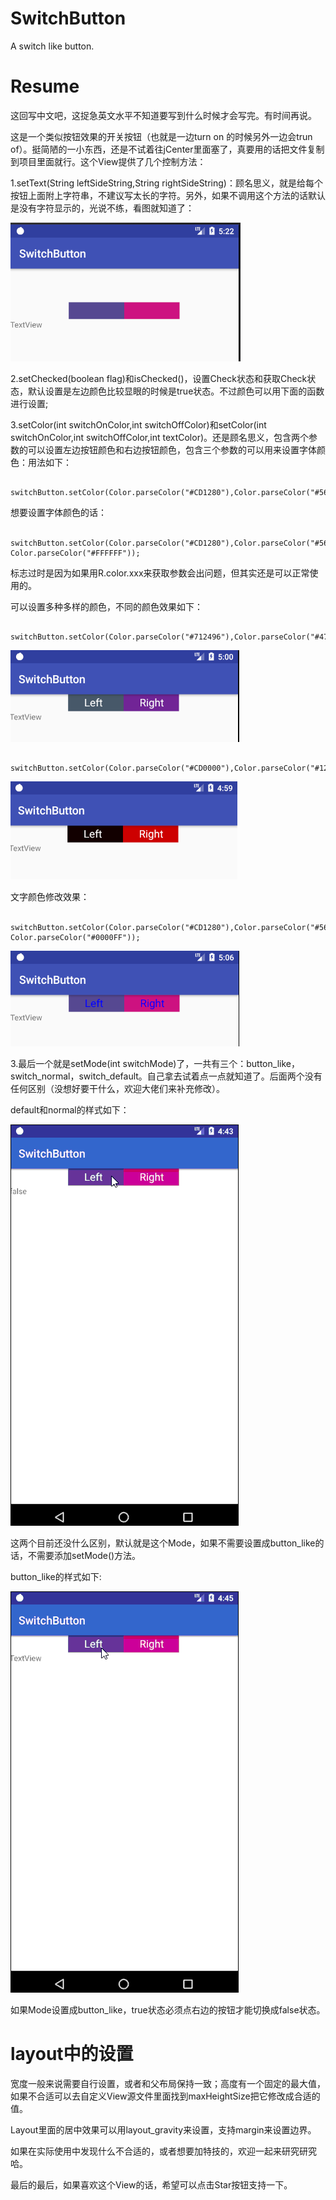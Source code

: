 # SwitchButton
A switch like button.

# Resume

  这回写中文吧，这捉急英文水平不知道要写到什么时候才会写完。有时间再说。
  
  这是一个类似按钮效果的开关按钮（也就是一边turn on 的时候另外一边会trun of）。挺简陋的一小东西，还是不试着往jCenter里面塞了，真要用的话把文件复制到项目里面就行。这个View提供了几个控制方法：
  
  1.setText(String leftSideString,String rightSideString)：顾名思义，就是给每个按钮上面附上字符串，不建议写太长的字符。另外，如果不调用这个方法的话默认是没有字符显示的，光说不练，看图就知道了：
  
  ![](https://github.com/tjuksingle/SwitchButton/blob/master/sample/noText.png)
    
  2.setChecked(boolean flag)和isChecked()，设置Check状态和获取Check状态，默认设置是左边颜色比较显眼的时候是true状态。不过颜色可以用下面的函数进行设置;
    
  3.setColor(int switchOnColor,int switchOffColor)和setColor(int switchOnColor,int switchOffColor,int textColor)。还是顾名思义，包含两个参数的可以设置左边按钮颜色和右边按钮颜色，包含三个参数的可以用来设置字体颜色：用法如下：
          
          switchButton.setColor(Color.parseColor("#CD1280"),Color.parseColor("#564891"));
          
  想要设置字体颜色的话：
          
          switchButton.setColor(Color.parseColor("#CD1280"),Color.parseColor("#564891")，Color.parseColor("#FFFFFF"));
          
  标志过时是因为如果用R.color.xxx来获取参数会出问题，但其实还是可以正常使用的。
  
  可以设置多种多样的颜色，不同的颜色效果如下：
  
        switchButton.setColor(Color.parseColor("#712496"),Color.parseColor("#475869"));

  ![](https://github.com/tjuksingle/SwitchButton/blob/master/sample/%23712496and%23475869.PNG)
  
        switchButton.setColor(Color.parseColor("#CD0000"),Color.parseColor("#120000"));
  
  ![](https://github.com/tjuksingle/SwitchButton/blob/master/sample/%23CD0000and%23120000.PNG)
  
  文字颜色修改效果：
  
        switchButton.setColor(Color.parseColor("#CD1280"),Color.parseColor("#564891")，Color.parseColor("#0000FF"));
          
  ![](https://github.com/tjuksingle/SwitchButton/blob/master/sample/textColorSample.png)
  
  
  3.最后一个就是setMode(int switchMode)了，一共有三个：button_like，switch_normal，switch_default。自己拿去试着点一点就知道了。后面两个没有任何区别（没想好要干什么，欢迎大佬们来补充修改）。
  
  default和normal的样式如下：
  
  ![](https://github.com/tjuksingle/SwitchButton/blob/master/sample/defualt.gif)
  
  这两个目前还没什么区别，默认就是这个Mode，如果不需要设置成button_like的话，不需要添加setMode()方法。
  
  button_like的样式如下:
  
  ![](https://github.com/tjuksingle/SwitchButton/blob/master/sample/button_like.gif)
  
  如果Mode设置成button_like，true状态必须点右边的按钮才能切换成false状态。
 
 # layout中的设置
  宽度一般来说需要自行设置，或者和父布局保持一致；高度有一个固定的最大值，如果不合适可以去自定义View源文件里面找到maxHeightSize把它修改成合适的值。
  
  Layout里面的居中效果可以用layout_gravity来设置，支持margin来设置边界。
  
  如果在实际使用中发现什么不合适的，或者想要加特技的，欢迎一起来研究研究哈。
  
  最后的最后，如果喜欢这个View的话，希望可以点击Star按钮支持一下。
 
